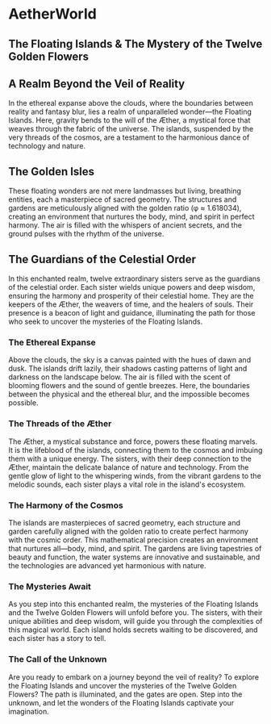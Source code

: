 # AetherWorld

## The Floating Islands & The Mystery of the Twelve Golden Flowers

## A Realm Beyond the Veil of Reality

In the ethereal expanse above the clouds, where the boundaries between reality and fantasy blur, lies a realm of unparalleled wonder—the Floating Islands. Here, gravity bends to the will of the Æther, a mystical force that weaves through the fabric of the universe. The islands, suspended by the very threads of the cosmos, are a testament to the harmonious dance of technology and nature.

## The Golden Isles

These floating wonders are not mere landmasses but living, breathing entities, each a masterpiece of sacred geometry. The structures and gardens are meticulously aligned with the golden ratio (φ ≈ 1.618034), creating an environment that nurtures the body, mind, and spirit in perfect harmony. The air is filled with the whispers of ancient secrets, and the ground pulses with the rhythm of the universe.

## The Guardians of the Celestial Order

In this enchanted realm, twelve extraordinary sisters serve as the guardians of the celestial order. Each sister wields unique powers and deep wisdom, ensuring the harmony and prosperity of their celestial home. They are the keepers of the Æther, the weavers of time, and the healers of souls. Their presence is a beacon of light and guidance, illuminating the path for those who seek to uncover the mysteries of the Floating Islands.

### The Ethereal Expanse

Above the clouds, the sky is a canvas painted with the hues of dawn and dusk. The islands drift lazily, their shadows casting patterns of light and darkness on the landscape below. The air is filled with the scent of blooming flowers and the sound of gentle breezes. Here, the boundaries between the physical and the ethereal blur, and the impossible becomes possible.

### The Threads of the Æther

The Æther, a mystical substance and force, powers these floating marvels. It is the lifeblood of the islands, connecting them to the cosmos and imbuing them with a unique energy. The sisters, with their deep connection to the Æther, maintain the delicate balance of nature and technology. From the gentle glow of light to the whispering winds, from the vibrant gardens to the melodic sounds, each sister plays a vital role in the island's ecosystem.

### The Harmony of the Cosmos

The islands are masterpieces of sacred geometry, each structure and garden carefully aligned with the golden ratio to create perfect harmony with the cosmic order. This mathematical precision creates an environment that nurtures all—body, mind, and spirit. The gardens are living tapestries of beauty and function, the water systems are innovative and sustainable, and the technologies are advanced yet harmonious with nature.

### The Mysteries Await

As you step into this enchanted realm, the mysteries of the Floating Islands and the Twelve Golden Flowers will unfold before you. The sisters, with their unique abilities and deep wisdom, will guide you through the complexities of this magical world. Each island holds secrets waiting to be discovered, and each sister has a story to tell.

### The Call of the Unknown

Are you ready to embark on a journey beyond the veil of reality? To explore the Floating Islands and uncover the mysteries of the Twelve Golden Flowers? The path is illuminated, and the gates are open. Step into the unknown, and let the wonders of the Floating Islands captivate your imagination.
